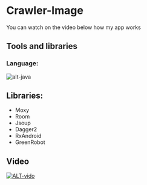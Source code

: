 # Crawler-Image
You can watch on the video below how my app works
  
## Tools and libraries
### Language:
![alt-java](https://sdtimes.com/wp-content/uploads/2018/09/Java-logo-490x301.jpg "JAVA")

## Libraries:
* Moxy
* Room
* Jsoup
* Dagger2
* RxAndroid
* GreenRobot

## Video 
[![ALT-vido](https://github.com/FriedrichMykola/CrawlerImage/blob/master/youtube-512.png?raw=true)](https://youtu.be/KBDdHlMlt4o)
